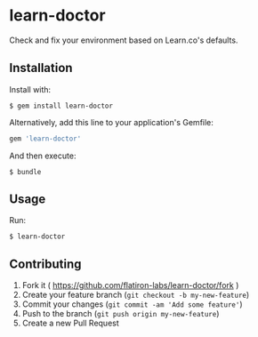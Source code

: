 # learn-doctor

Check and fix your environment based on Learn.co's defaults.

## Installation

Install with:

```
$ gem install learn-doctor
```

Alternatively, add this line to your application's Gemfile:

```ruby
gem 'learn-doctor'
```

And then execute:

    $ bundle

## Usage

Run:

```
$ learn-doctor
```

## Contributing

1. Fork it ( https://github.com/flatiron-labs/learn-doctor/fork )
2. Create your feature branch (`git checkout -b my-new-feature`)
3. Commit your changes (`git commit -am 'Add some feature'`)
4. Push to the branch (`git push origin my-new-feature`)
5. Create a new Pull Request
